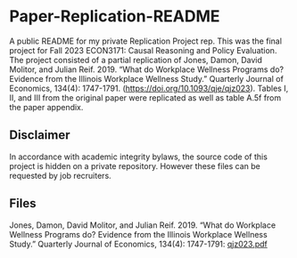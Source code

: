 # Paper-Replication-README
A public README for my private Replication Project rep. This was the final project for Fall 2023 ECON3171: Causal Reasoning and Policy Evaluation. The project consisted of a partial replication of Jones, Damon, David Molitor, and Julian Reif. 2019. “What do Workplace Wellness Programs do? Evidence from the Illinois Workplace Wellness Study.” Quarterly Journal of Economics, 134(4): 1747-1791. (https://doi.org/10.1093/qje/qjz023). Tables I, II, and III from the original paper were replicated as well as table A.5f from the paper appendix. 

## Disclaimer 
In accordance with academic integrity bylaws, the source code of this project is hidden on a private repository. However these files can be requested by job recruiters. 

## Files
Jones, Damon, David Molitor, and Julian Reif. 2019. “What do Workplace Wellness Programs do? Evidence from the Illinois Workplace Wellness Study.” Quarterly Journal of Economics, 134(4): 1747-1791: 
[qjz023.pdf](https://github.com/carsonwolber/Paper-Replication-Public-README/files/14155335/qjz023.pdf)


